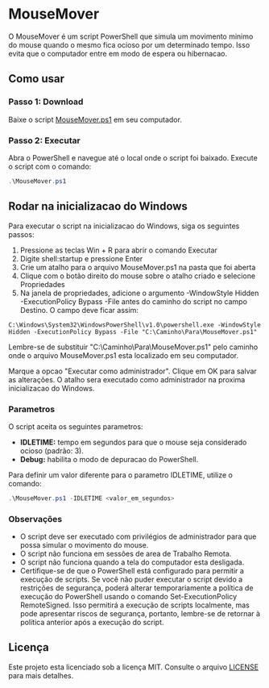 # MouseMover

O MouseMover é um script PowerShell que simula um movimento minimo do mouse quando o mesmo fica ocioso por um determinado tempo. Isso evita que o computador entre em modo de espera ou hibernacao.

## Como usar

### Passo 1: Download

Baixe o script [MouseMover.ps1](https://github.com/nicolasaigner/move-mouse-windows) em seu computador.

### Passo 2: Executar

Abra o PowerShell e navegue até o local onde o script foi baixado. Execute o script com o comando:

```powershell	
.\MouseMover.ps1
```

## Rodar na inicializacao do Windows

Para executar o script na inicializacao do Windows, siga os seguintes passos:

1. Pressione as teclas Win + R para abrir o comando Executar
2. Digite shell:startup e pressione Enter
3. Crie um atalho para o arquivo MouseMover.ps1 na pasta que foi aberta
4. Clique com o botão direito do mouse sobre o atalho criado e selecione Propriedades
5. Na janela de propriedades, adicione o argumento -WindowStyle Hidden -ExecutionPolicy Bypass -File antes do caminho do script no campo Destino. O campo deve ficar assim:

```
C:\Windows\System32\WindowsPowerShell\v1.0\powershell.exe -WindowStyle Hidden -ExecutionPolicy Bypass -File "C:\Caminho\Para\MouseMover.ps1"
```
Lembre-se de substituir "C:\Caminho\Para\MouseMover.ps1" pelo caminho onde o arquivo MouseMover.ps1 esta localizado em seu computador.

Marque a opcao "Executar como administrador".
Clique em OK para salvar as alterações.
O atalho sera executado como administrador na proxima inicializacao do Windows.
### Parametros

O script aceita os seguintes parametros:

- **IDLETIME:** tempo em segundos para que o mouse seja considerado ocioso (padrão: 3).
- **Debug:** habilita o modo de depuracao do PowerShell.

Para definir um valor diferente para o parametro IDLETIME, utilize o comando:

```powershell	
.\MouseMover.ps1 -IDLETIME <valor_em_segundos>
```


### Observações

- O script deve ser executado com privilégios de administrador para que possa simular o movimento do mouse.
- O script não funciona em sessões de area de Trabalho Remota.
- O script não funciona quando a tela do computador esta desligada.
- Certifique-se de que o PowerShell está configurado para permitir a execução de scripts. Se você não puder executar o script devido a restrições de segurança, poderá alterar temporariamente a política de execução do PowerShell usando o comando Set-ExecutionPolicy RemoteSigned. Isso permitirá a execução de scripts localmente, mas pode apresentar riscos de segurança, portanto, lembre-se de retornar à política anterior após a execução do script.

## Licença

Este projeto esta licenciado sob a licença MIT. Consulte o arquivo [LICENSE](https://github.com/nicolasaigner/move-mouse-windows/blob/main/license) para mais detalhes.
